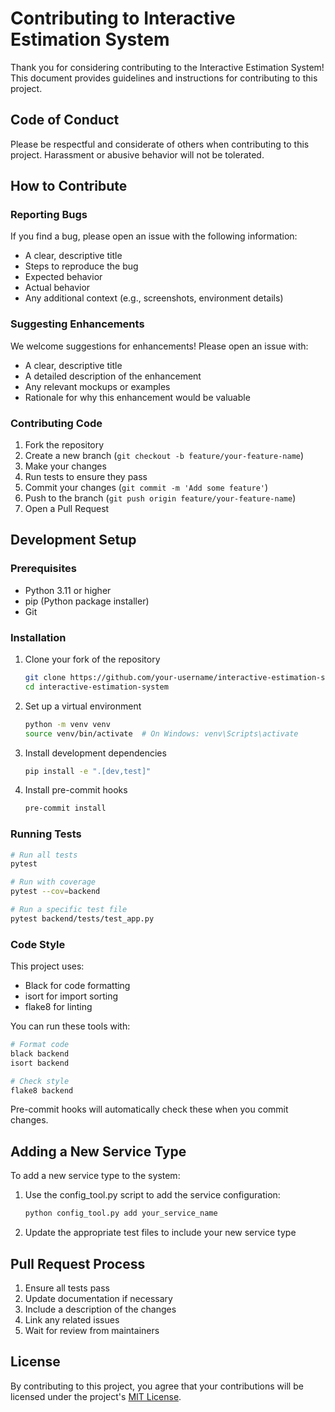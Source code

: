 # Contributing to Interactive Estimation System

Thank you for considering contributing to the Interactive Estimation System! This document provides guidelines and instructions for contributing to this project.

## Code of Conduct

Please be respectful and considerate of others when contributing to this project. Harassment or abusive behavior will not be tolerated.

## How to Contribute

### Reporting Bugs

If you find a bug, please open an issue with the following information:

- A clear, descriptive title
- Steps to reproduce the bug
- Expected behavior
- Actual behavior
- Any additional context (e.g., screenshots, environment details)

### Suggesting Enhancements

We welcome suggestions for enhancements! Please open an issue with:

- A clear, descriptive title
- A detailed description of the enhancement
- Any relevant mockups or examples
- Rationale for why this enhancement would be valuable

### Contributing Code

1. Fork the repository
2. Create a new branch (`git checkout -b feature/your-feature-name`)
3. Make your changes
4. Run tests to ensure they pass
5. Commit your changes (`git commit -m 'Add some feature'`)
6. Push to the branch (`git push origin feature/your-feature-name`)
7. Open a Pull Request

## Development Setup

### Prerequisites

- Python 3.11 or higher
- pip (Python package installer)
- Git

### Installation

1. Clone your fork of the repository
   ```bash
   git clone https://github.com/your-username/interactive-estimation-system.git
   cd interactive-estimation-system
   ```

2. Set up a virtual environment
   ```bash
   python -m venv venv
   source venv/bin/activate  # On Windows: venv\Scripts\activate
   ```

3. Install development dependencies
   ```bash
   pip install -e ".[dev,test]"
   ```

4. Install pre-commit hooks
   ```bash
   pre-commit install
   ```

### Running Tests

```bash
# Run all tests
pytest

# Run with coverage
pytest --cov=backend

# Run a specific test file
pytest backend/tests/test_app.py
```

### Code Style

This project uses:
- Black for code formatting
- isort for import sorting
- flake8 for linting

You can run these tools with:
```bash
# Format code
black backend
isort backend

# Check style
flake8 backend
```

Pre-commit hooks will automatically check these when you commit changes.

## Adding a New Service Type

To add a new service type to the system:

1. Use the config_tool.py script to add the service configuration:
   ```bash
   python config_tool.py add your_service_name
   ```

2. Update the appropriate test files to include your new service type

## Pull Request Process

1. Ensure all tests pass
2. Update documentation if necessary
3. Include a description of the changes
4. Link any related issues
5. Wait for review from maintainers

## License

By contributing to this project, you agree that your contributions will be licensed under the project's [MIT License](LICENSE).
